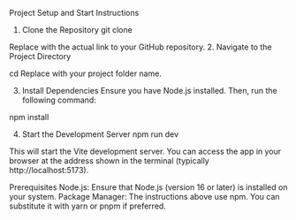 Project Setup and Start Instructions
1. Clone the Repository
git clone <repository-url>

Replace <repository-url> with the actual link to your GitHub repository.
2. Navigate to the Project Directory

cd <project-name>
Replace <project-name> with your project folder name.

3. Install Dependencies
Ensure you have Node.js installed. Then, run the following command:

npm install

4. Start the Development Server
npm run dev

This will start the Vite development server. You can access the app in your browser at the address shown in the terminal (typically http://localhost:5173).

Prerequisites
Node.js: Ensure that Node.js (version 16 or later) is installed on your system.
Package Manager: The instructions above use npm. You can substitute it with yarn or pnpm if preferred.
